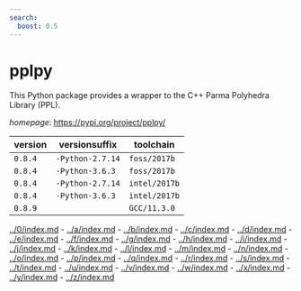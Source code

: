 ```yaml
---
search:
  boost: 0.5
---
```

# pplpy

This Python package provides a wrapper to the C++ Parma Polyhedra Library (PPL).

*homepage*: <https://pypi.org/project/pplpy/>

version | versionsuffix | toolchain
--------|---------------|----------
``0.8.4`` | ``-Python-2.7.14`` | ``foss/2017b``
``0.8.4`` | ``-Python-3.6.3`` | ``foss/2017b``
``0.8.4`` | ``-Python-2.7.14`` | ``intel/2017b``
``0.8.4`` | ``-Python-3.6.3`` | ``intel/2017b``
``0.8.9`` |  | ``GCC/11.3.0``

[../0/index.md](0) - [../a/index.md](a) - [../b/index.md](b) - [../c/index.md](c) - [../d/index.md](d) - [../e/index.md](e) - [../f/index.md](f) - [../g/index.md](g) - [../h/index.md](h) - [../i/index.md](i) - [../j/index.md](j) - [../k/index.md](k) - [../l/index.md](l) - [../m/index.md](m) - [../n/index.md](n) - [../o/index.md](o) - [../p/index.md](p) - [../q/index.md](q) - [../r/index.md](r) - [../s/index.md](s) - [../t/index.md](t) - [../u/index.md](u) - [../v/index.md](v) - [../w/index.md](w) - [../x/index.md](x) - [../y/index.md](y) - [../z/index.md](z)

